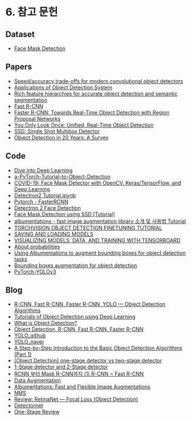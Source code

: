 # 6. 참고 문헌

## Dataset

- [Face Mask Detection](https://www.kaggle.com/andrewmvd/face-mask-detection)

## Papers

- [Speed/accuracy trade-offs for modern convolutional object detectors](https://arxiv.org/pdf/1611.10012.pdf)
- [Applications of Object Detection System](https://www.irjet.net/archives/V6/i4/IRJET-V6I4920.pdf)
- [Rich feature hierarchies for accurate object detection and semantic segmentation](https://arxiv.org/pdf/1311.2524.pdf)
- [Fast R-CNN](https://arxiv.org/pdf/1504.08083.pdf)
- [Faster R-CNN: Towards Real-Time Object Detection with Region Proposal Networks](https://arxiv.org/pdf/1506.01497.pdf)
- [You Only Look Once: Unified, Real-Time Object Detection](https://arxiv.org/pdf/1506.02640.pdf)
- [SSD: Single Shot Multibox Detector](https://arxiv.org/pdf/1512.02325.pdf)
- [Object Detection in 20 Years: A Survey](https://arxiv.org/pdf/1905.05055.pdf)

## Code 

- [Dive into Deep Learning](https://d2l.ai/chapter_computer-vision/ssd.html#fig-ssd)
- [a-PyTorch-Tutorial-to-Object-Detection](https://github.com/sgrvinod/a-PyTorch-Tutorial-to-Object-Detection)
- [COVID-19: Face Mask Detector with OpenCV, Keras/TensorFlow, and Deep Learning](https://www.pyimagesearch.com/2020/05/04/covid-19-face-mask-detector-with-opencv-keras-tensorflow-and-deep-learning/)
- [Detectron2 Tutorial.ipynb](https://colab.research.google.com/drive/16jcaJoc6bCFAQ96jDe2HwtXj7BMD_-m5)
- [Pytorch - FasterRCNN](https://www.kaggle.com/daniel601/pytorch-fasterrcnn)
- [Detectron 2 Face Detection](https://www.kaggle.com/dhiiyaur/detectron-2-face-detection/data)
- [Face Mask Detection using SSD [Tutorial]](https://www.kaggle.com/aman10kr/face-mask-detection-using-ssd-tutorial
)
- [albumentations - fast image augmentation library 소개 및 사용법 Tutorial](https://hoya012.github.io/blog/albumentation_tutorial/)
- [TORCHVISION OBJECT DETECTION FINETUNING TUTORIAL](https://pytorch.org/tutorials/intermediate/torchvision_tutorial.html)
- [SAVING AND LOADING MODELS](https://pytorch.org/tutorials/beginner/saving_loading_models.html)
- [VISUALIZING MODELS, DATA, AND TRAINING WITH TENSORBOARD](https://pytorch.org/tutorials/intermediate/tensorboard_tutorial.html)
- [About probabilities](https://albumentations.readthedocs.io/en/latest/probabilities.html)
- [Using Albumentations to augment bounding boxes for object detection tasks](https://albumentations.ai/docs/examples/example_bboxes/)
- [Bounding boxes augmentation for object detection](https://albumentations.ai/docs/getting_started/bounding_boxes_augmentation/)
- [PyTorch-YOLOv3](https://github.com/eriklindernoren/PyTorch-YOLOv3)




## Blog


- [R-CNN, Fast R-CNN, Faster R-CNN, YOLO — Object Detection Algorithms](https://towardsdatascience.com/r-cnn-fast-r-cnn-faster-r-cnn-yolo-object-detection-algorithms-36d53571365e)
- [Tutorials of Object Detection using Deep Learning](https://hoya012.github.io/blog/Tutorials-of-Object-Detection-Using-Deep-Learning-what-is-object-detection/)
- [What is Object Detection?](https://89douner.tistory.com/75)
- [Object Detection, R-CNN, Fast R-CNN, Faster R-CNN](https://nuggy875.tistory.com/category/CV%20%26%20ML/Object%20Detection)
- [YOLO_github](https://curt-park.github.io/2017-03-26/yolo/)
- [YOLO_naver](https://blog.naver.com/PostView.nhn?blogId=wonjong4773&logNo=221368070768&proxyReferer=https:%2F%2Fwww.google.com%2F)
- [A Step-by-Step Introduction to the Basic Object Detection Algorithms (Part 1)](https://www.analyticsvidhya.com/blog/2018/10/a-step-by-step-introduction-to-the-basic-object-detection-algorithms-part-1/)
- [[Object Detection] one-stage detector vs two-stage detector](https://jdselectron.tistory.com/101)
- [1-Stage detector and 2-Stage detector](https://ganghee-lee.tistory.com/34)
- [RCNN 부터 Mask R-CNN까지 (1) R-CNN ~ Fast R-CNN](https://woosikyang.github.io/fast-rcnn.html)
- [Data Augmentation](https://nanonets.com/blog/data-augmentation-how-to-use-deep-learning-when-you-have-limited-data-part-2/
)
- [Albumentations: Fast and Flexible Image Augmentations](https://www.mdpi.com/2078-2489/11/2/125/htm)
- [NMS](https://go-hard.tistory.com/25)
- [Review: RetinaNet — Focal Loss (Object Detection)](https://towardsdatascience.com/review-retinanet-focal-loss-object-detection-38fba6afabe4)
- [Detectornet](https://seol8118.github.io/object%20detection/od-detectorNet/)
- [One-Stage Review](https://chacha95.github.io/2020-02-26-Object-Detection3/)

